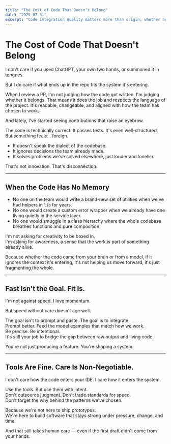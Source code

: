 ```yaml
---
title: "The Cost of Code That Doesn't Belong"
date: "2025-07-31"
excerpt: "Code integration quality matters more than origin, whether human-written or AI-generated. Successful systems require contextual awareness, dialect alignment, and careful bridging between raw output and cohesive implementation."
---
```


# The Cost of Code That Doesn't Belong

I don't care if you used ChatGPT, your own two hands, or summoned it in tongues.

But I do care if what ends up in the repo fits the system it's entering.

When I review a PR, I'm not judging how the code got written. I'm judging whether it belongs. That means it does the job and respects the language of the project. It's readable, changeable, and aligned with how the team has chosen to work.

And lately, I've started seeing contributions that raise an eyebrow.

The code is technically correct. It passes tests. It's even well-structured. But something feels... foreign.

- It doesn't speak the dialect of the codebase.
- It ignores decisions the team already made.
- It solves problems we've solved elsewhere, just louder and lonelier.

That's not innovation. That's disconnection.

---

## When the Code Has No Memory

- No one on the team would write a brand-new set of utilities when we've had helpers in `lib` for years.
- No one would create a custom error wrapper when we already have one living quietly in the service layer.
- No one would smuggle in a class hierarchy where the whole codebase breathes functions and pure composition.

I'm not asking for creativity to be boxed in.  
I'm asking for awareness, a sense that the work is part of something already alive.

Because whether the code came from your brain or from a model, if it ignores the context it's entering, it's not helping us move forward, it's just fragmenting the whole.

---

## Fast Isn't the Goal. Fit Is.

I'm not against speed. I love momentum.

But speed without care doesn't age well.

The goal isn't to prompt and paste. The goal is to integrate.  
Prompt better. Feed the model examples that match how we work.  
Be precise. Be intentional.  
It's still your job to bridge the gap between raw output and living code.

You're not just producing a feature. You're shaping a system.

---

## Tools Are Fine. Care Is Non-Negotiable.

I don't care how the code enters your IDE. I care how it enters the system.

Use the tools. But use them with intent.  
Don't outsource judgment. Don't trade standards for speed.  
Don't forget the why behind the patterns we've chosen.

Because we're not here to ship prototypes.  
We're here to build software that stays strong under pressure, change, and time.

And that still takes human care — even if the first draft didn't come from your hands.